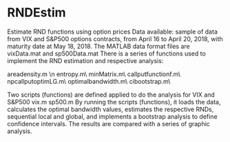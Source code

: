 # RNDEstim
Estimate RND functions using option prices
Data available: sample of data from VIX and S&P500 options contracts, from April 16 to April 20, 2018, 
with maturity date at May 18, 2018. The MATLAB data format files are vixData.mat and sp500Data.mat
There is a series of functions used to implement the RND estimation and respective analysis:

areadensity.m \n
entropy.m\\
minMatrix.m\\
callputfunctionf.m\\
npcallputoptimLG.m\\
optimalbandwidth.m\\
cibootstrap.m\\


Two scripts (functions) are defined applied to do the analysis for VIX and S&P500
vix.m
sp500.m
By running the scripts (functions), it loads the data, calculates the optimal
bandwidth values, estimates the respective RNDs, sequential local and global, and
implements a bootstrap analysis to define confidence intervals. The results are
compared with a series of graphic analysis.

